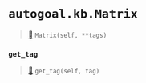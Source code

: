 # `autogoal.kb.Matrix`

> [📝](https://github.com/autogal/autogoal/blob/main/autogoal/kb/_data.py#L417)
> `Matrix(self, **tags)`

### `get_tag`

> [📝](https://github.com/autogoal/autogoal/blob/main/autogoal/kb/_data.py#L283)
> `get_tag(self, tag)`

